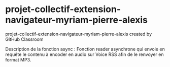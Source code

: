 # projet-collectif-extension-navigateur-myriam-pierre-alexis
projet-collectif-extension-navigateur-myriam-pierre-alexis created by GitHub Classroom

Description de la fonction async :
Fonction reader asynchrone qui envoie en requête le contenu à encoder en audio sur Voice RSS afin de le renvoyer en format MP3.